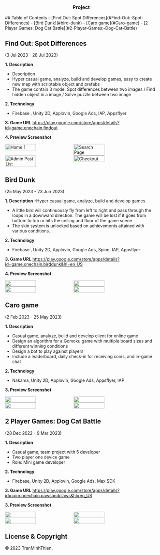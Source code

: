 
<h3 align="center">Project</h3>
## Table of Contents
- [Find Out: Spot Differences](#Find-Out:-Spot-Differences)
- [Bird Dunk](#bird-dunk)
- [Caro game](#Caro-game)
- [2 Player Games: Dog Cat Battle](#2-Player-Games:-Dog-Cat-Battle)


## Find Out: Spot Differences
(3 Jul 2023 - 28 Jul 2023)

**1. Description**
- Description
- Hyper casual game, analyze, build and develop games, easy to create new map with scriptable object and prefabs
- The game contain 3 mode: Spot differences between two images / Find hidden object in a image / Solve puzzle between two image

**2. Technology**
- Firebase , Unity 2D, Applovin, Google Ads, IAP, Appsflyer

**3. Game URL**
https://play.google.com/store/apps/details?id=game.onechain.findout

**4. Preview Screenshot**
<div style="display: flex; flex-direction: row;">
  <img src="https://github.com/thientm27/Project-Captures/blob/main/Find%20Out%20Spot%20Differences/main-menu.png" alt="Home 1" width="45%"></img>
  <img src="https://github.com/thientm27/Project-Captures/blob/main/Find%20Out%20Spot%20Differences/gameplay1.png" alt="Search Page" width="45%"></img>
</div>
<div style="display: flex; flex-direction: row;">
  <img src="https://github.com/thientm27/Project-Captures/blob/main/Find%20Out%20Spot%20Differences/gameplay2.png" alt="Admin Post List" width="45%"></img>
  <img src="https://github.com/thientm27/Project-Captures/blob/main/Find%20Out%20Spot%20Differences/gameplay3.png" alt="Checkout" width="45%"></img>
</div>

## Bird Dunk
(25 May 2023 - 23 Jun 2023)

**1. Description**
-Hyper casual game, analyze, build and develop games
- A little bird will continuously fly from left to right and pass through the loops in a downward direction. The game will be lost if it goes from bottom to top or hits the ceiling and floor of the game scene
- The skin system is unlocked based on achievements attained with various conditions.

**2. Technology**
- Firebase , Unity 2D, Applovin, Google Ads, Spine, IAP, Appsflyer

**3. Game URL**
https://play.google.com/store/apps/details?id=game.onechain.birddunk&hl=en_US

**4. Preview Screenshot**
<div style="display: flex; flex-direction: row;">
  <img src="https://github.com/thientm27/Project-Captures/blob/main/Bird%20Dunk/gameplay.png"  width="45%"></img>
  <img src="https://github.com/thientm27/Project-Captures/blob/main/Bird%20Dunk/main-menu.png"  width="45%"></img>
</div>
<div style="display: flex; flex-direction: row;">
  <img src="https://github.com/thientm27/Project-Captures/blob/main/Bird%20Dunk/skin-shop.png" width="45%"></img>
  <img src="https://github.com/thientm27/Project-Captures/blob/main/Bird%20Dunk/lose.png"  width="45%"></img>
</div>

## Caro game
(2 Feb 2023 - 25 May 2023)

**1. Description**
- Casual game, analyze, build and develop client for online game
- Design an algorithm for a Gomoku game with multiple board sizes and different winning conditions
- Design a bot to play against players
- Include a leaderboard, daily check-in for receiving coins, and in-game chat

**2. Technology**
- Nakama, Unity 2D, Applovin, Google Ads, Appsflyer, IAP

**3. Preview Screenshot**
<div style="display: flex; flex-direction: row;">
  <img src="https://github.com/thientm27/Project-Captures/blob/main/Caro%20game/main-menu.png"  width="45%"></img>
  <img src="https://github.com/thientm27/Project-Captures/blob/main/Caro%20game/daily-bonus.png"  width="45%"></img>
</div>
<div style="display: flex; flex-direction: row;">
  <img src="https://github.com/thientm27/Project-Captures/blob/main/Caro%20game/leader-board.png" width="45%"></img>
  <img src="https://github.com/thientm27/Project-Captures/blob/main/Caro%20game/ingame.png"  width="45%"></img>
</div>

## 2 Player Games: Dog Cat Battle
(28 Dec 2022 - 9 Mar 2023)

**1. Description**
- Casual game, team project with 5 developer
- Two player one device game
- Role: Mini game developer
  
**2. Technology**
- Firebase, Unity 2D, Applovin, Google Ads, Max SDK
  
**3. Game URL**
https://play.google.com/store/apps/details?id=com.onechain.pawsandclaws&hl=en_US

**3. Preview Screenshot**
<div style="display: flex; flex-direction: row;">
  <img src="https://github.com/thientm27/Project-Captures/blob/main/2%20Player%20Games%20Dog%20Cat%20Battle/mian-menu.png"  width="45%"></img>
  <img src="https://github.com/thientm27/Project-Captures/blob/main/2%20Player%20Games%20Dog%20Cat%20Battle/gameplay1.png"  width="45%"></img>
</div>
<div style="display: flex; flex-direction: row;">
  <img src="https://github.com/thientm27/Project-Captures/blob/main/2%20Player%20Games%20Dog%20Cat%20Battle/gameplay2.png" width="45%"></img>
  <img src="https://github.com/thientm27/Project-Captures/blob/main/2%20Player%20Games%20Dog%20Cat%20Battle/gameplay3.png"  width="45%"></img>
</div>

## License & Copyright
&copy; 2023 TranMinhThien.
